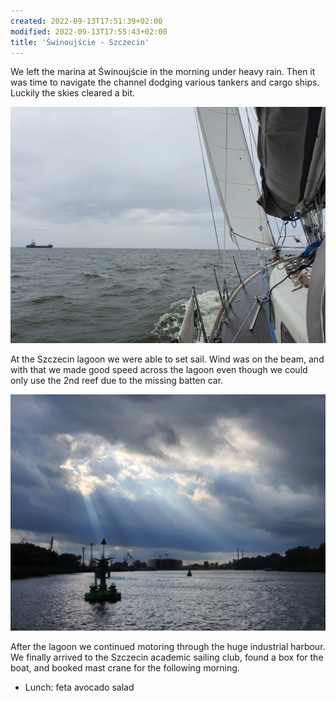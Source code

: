 ```yaml
---
created: 2022-09-13T17:51:39+02:00
modified: 2022-09-13T17:55:43+02:00
title: 'Świnoujście - Szczecin'
---
```


We left the marina at Świnoujście in the morning under heavy rain. Then it was time to navigate the channel dodging various tankers and cargo ships. Luckily the skies cleared a bit.

![Image](../2022/2e293772f87d63fac45248da6661d83e.jpg) 

At the Szczecin lagoon we were able to set sail. Wind was on the beam, and with that we made good speed across the lagoon even though we could only use the 2nd reef due to the missing batten car.

![Image](../2022/5e83a8fac44322ca5fed5f14aaac815f.jpg) 

After the lagoon we continued motoring through the huge industrial harbour. We finally arrived to the Szczecin academic sailing club, found a box for the boat, and booked mast crane for the following morning.

* Lunch: feta avocado salad
